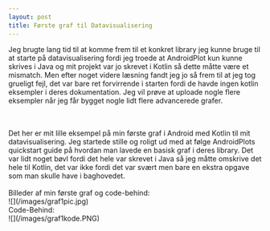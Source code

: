```yaml
---
layout: post
title: Første graf til Datavisualisering
---
```

Jeg brugte lang tid til at komme frem til et konkret library jeg kunne bruge til at starte på datavisualisering fordi jeg troede at
AndroidPlot kun kunne skrives i Java og mit projekt var jo skrevet i Kotlin så dette måtte være et mismatch. Men efter noget
videre læsning fandt jeg jo så frem til at jeg tog grueligt fejl, det var bare ret forvirrende i starten fordi  de havde ingen kotlin 
eksempler i deres dokumentation. Jeg vil prøve at uploade nogle flere eksempler når jeg får bygget nogle lidt flere advancerede
grafer.
<!--more-->
<br>
<br>
Det her er mit lille eksempel på min første graf i Android med Kotlin til mit datavisualisering. Jeg startede stille og roligt ud med
at følge AndroidPlots quickstart guide på hvordan man lavede en basisk graf i deres library. Det var lidt noget bøvl fordi det hele
var skrevet i Java så jeg måtte omskrive det hele til Kotlin, det var ikke fordi det var svært men bare en ekstra opgave som man skulle
have i baghovedet.
<br>
<br>
Billeder af min første graf og code-behind: <br>
![](/images/graf1pic.jpg) <br>
Code-Behind: <br>
![](/images/graf1kode.PNG)
